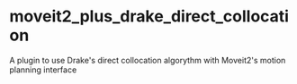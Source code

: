 # moveit2_plus_drake_direct_collocation
A plugin to use Drake's direct collocation algorythm with Moveit2's motion planning interface
